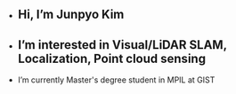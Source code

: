 - ## Hi, I’m Junpyo Kim
- ##  I’m interested in Visual/LiDAR SLAM, Localization, Point cloud sensing
-  I’m currently Master's degree student  in MPIL at GIST

<!---
Tigro-Amur/Tigro-Amur is a ✨ special ✨ repository because its `README.md` (this file) appears on your GitHub profile.
You can click the Preview link to take a look at your changes.
--->
